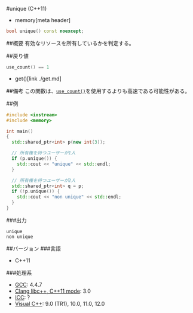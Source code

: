 #unique (C++11)
* memory[meta header]

```cpp
bool unique() const noexcept;
```

##概要
有効なリソースを所有しているかを判定する。


##戻り値

```cpp
use_count() == 1
```
* get()[link ./get.md]


##備考
この関数は、[`use_count()`](./use_count.md)を使用するよりも高速である可能性がある。


##例
```cpp
#include <iostream>
#include <memory>

int main()
{
  std::shared_ptr<int> p(new int(3));

  // 所有権を持つユーザーが1人
  if (p.unique()) {
    std::cout << "unique" << std::endl;
  }

  // 所有権を持つユーザーが2人
  std::shared_ptr<int> q = p;
  if (!p.unique()) {
    std::cout << "non unique" << std::endl;
  }
}
```

###出力
```
unique
non unique
```

##バージョン
###言語
- C++11

###処理系
- [GCC](/implementation.md#gcc): 4.4.7
- [Clang libc++, C++11 mode](/implementation.md#clang): 3.0
- [ICC](/implementation.md#icc): ?
- [Visual C++](/implementation.md#visual_cpp): 9.0 (TR1), 10.0, 11.0, 12.0
